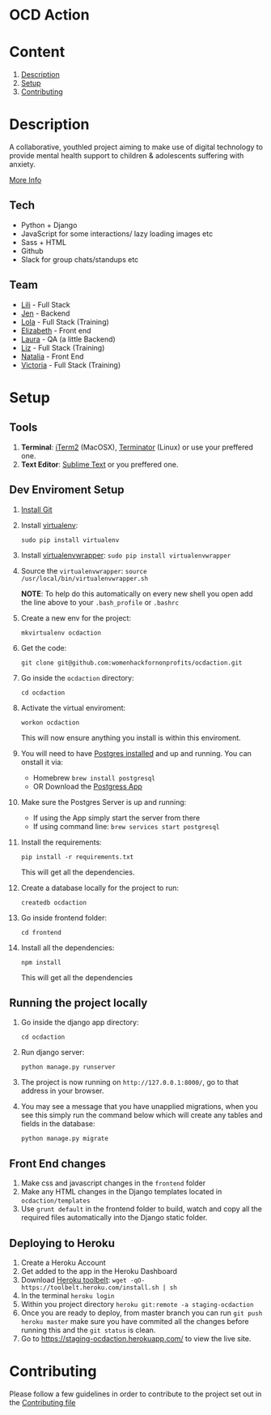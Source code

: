 # OCD Action

# Content

1. [Description](#description)
2. [Setup](#setup)
3. [Contributing](#contributing)


# Description
A collaborative, youth­led project aiming to make use of digital technology to provide mental health support to children & adolescents suffering with anxiety.

[More Info](https://github.com/womenhackfornonprofits/whfnp-wiki/wiki/Current-Projects#ocd-action)


## Tech
- Python + Django
- JavaScript for some interactions/ lazy loading images etc
- Sass + HTML
- Github
- Slack for group chats/standups etc

## Team
- [Lili](https://github.com/lili2311) - Full Stack
- [Jen](https://github.com/jsms90) - Backend
- [Lola](https://github.com/LolaPwa) - Full Stack (Training)
- [Elizabeth](https://github.com/elizabethvenner) - Front end
- [Laura](https://github.com/lmash) - QA (a little Backend)
- [Liz](https://github.com/Mawer) - Full Stack (Training)
- [Natalia](https://github.com/natalia-z) - Front End
- [Victoria](https://github.com/VAO11) - Full Stack (Training)
 
# Setup
## Tools
1. **Terminal**: [iTerm2](https://www.iterm2.com/) (MacOSX), [Terminator](http://gnometerminator.blogspot.co.uk/p/introduction.html) (Linux) or use your preffered one.
2. **Text Editor**: [Sublime Text](http://www.sublimetext.com/) or you preffered one.

## Dev Enviroment Setup
1. [Install Git](http://git-scm.com/download/mac)

1. Install [virtualenv](https://virtualenv.pypa.io/en/stable/): 

	```sudo pip install virtualenv```

2. Install [virtualenvwrapper](https://virtualenvwrapper.readthedocs.io/en/latest/install.html): ```sudo pip install virtualenvwrapper```

3. Source the `virtualenvwrapper`:
	```source /usr/local/bin/virtualenvwrapper.sh```
	
	**NOTE**: To help do this automatically on every new shell you open add the line above to your `.bash_profile` or  `.bashrc`

4. Create a new env for the project:
 
	 ```mkvirtualenv ocdaction```
6. Get the code: 

	```git clone git@github.com:womenhackfornonprofits/ocdaction.git```
	
6. Go inside the `ocdaction` directory:
	
	```cd ocdaction```

7. Activate the virtual enviroment:
 
	 ```workon ocdaction``` 
	 
	 This will now ensure anything you install is within this enviroment.

8. You will need to have [Postgres installed](https://www.postgresql.org/download/) and up and running. You can onstall it via:
	- Homebrew ```brew install postgresql```
	- OR Download the [Postgress App](http://postgresapp.com/)

9. Make sure the Postgres Server is up and running:
	- If using the App simply start the server from there
	- If using command line: ``brew services start postgresql``

9. Install the requirements:

	 ```pip install -r requirements.txt``` 
	 
	 This will get all the dependencies.

9. Create a database locally for the project to run:
	
	```createdb ocdaction```

10. Go inside frontend folder: 
	
	```cd frontend```

11. Install all the dependencies:

	 ```npm install```

	 This will get all the dependencies

	
## Running the project locally
1. Go inside the django app directory: 

	```cd ocdaction```
2. Run django server:
	
	```python manage.py runserver```
	
3. The project is now running on `http://127.0.0.1:8000/`, go to that address in your browser. 
4. You may see a message that you have unapplied migrations, when you see this simply run the command below which will create any tables and fields in the database:

	```python manage.py migrate```


## Front End changes
1. Make css and javascript changes in the ```frontend``` folder
2. Make any HTML changes in the Django templates located in `ocdaction/templates`
3. Use `grunt default` in the frontend folder to build, watch and copy all the required files automatically into the Django static folder.

## Deploying to Heroku
1. Create a Heroku Account
2. Get added to the app in the Heroku Dashboard
3. Download [Heroku toolbelt](https://devcenter.heroku.com/articles/heroku-command-line): `wget -qO- https://toolbelt.heroku.com/install.sh | sh`
3. In the terminal `heroku login`
4. Within you project directory `heroku git:remote -a staging-ocdaction`
5. Once you are ready to deploy, from master branch you can run `git push heroku master` make sure you have commited all the changes before running this and the `git status` is clean.
6. Go to https://staging-ocdaction.herokuapp.com/ to view the live site.

# Contributing
Please follow a few guidelines in order to contribute to the project set out in the [Contributing file](https://github.com/womenhackfornonprofits/ocdaction/blob/master/CONTRIBUTING.md)
